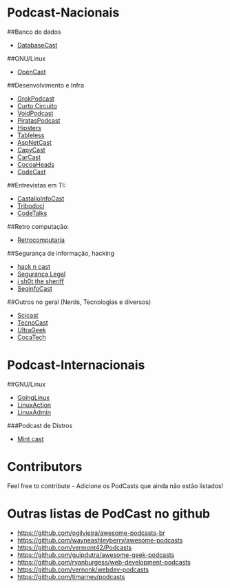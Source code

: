 # Podcast-Nacionais

##Banco de dados

- [DatabaseCast](http://databasecast.com.br/wp/)

##GNU/Linux

- [OpenCast](http://tecnologiaaberta.com.br/category/opencast/)

##Desenvolvimento e Infra

- [GrokPodcast](http://www.grokpodcast.com/)
- [Curto Circuito](http://curtocircuito.cc/)
- [VoidPodcast](https://voidpodcast.wordpress.com/)
- [PiratasPodcast](https://piratasdainternet.github.io/)
- [Hipsters](http://hipsters.tech/category/podcast/)
- [Tableless](http://tableless.com.br/podcasts/drops-podcasts/)
- [AspNetCast](https://www.youtube.com/channel/UC1DrB2LTgVBGiZdgaOrzMCg/videos)
- [CapyCast](https://soundcloud.com/rdshipit/sets/capycast)
- [CarCast](https://soundcloud.com/carcastprogramming)
- [CocoaHeads](https://itunes.apple.com/br/podcast/cocoaheads-brasil/id1044808957?mt=2)
- [CodeCast](https://codecasts.com.br/podcast)

##Entrevistas em TI:

- [CastalioInfoCast](http://castalio.info/)
- [Tribodoci](http://tribodoci.net/categoria/podcast/)
- [CodeTalks](https://itunes.apple.com/us/podcast/codetalks/id939257121)

##Retro computação:

- [Retrocomputaria](http://www.retrocomputaria.com.br/o-podcast/)

##Segurança de informação, hacking

- [hack n cast](http://hackncast.org/)
- [Segurança Legal](http://www.segurancalegal.com/lista-de-episodios/)
- [i sh0t the sheriff](http://www.naopod.com.br/)
- [SeginfoCast](https://seginfo.com.br/category/podcast-seguranca-tecnologia-da-informacao-seginfocast/)

##Outros no geral (Nerds, Tecnologias e diversos)

- [Scicast](http://www.deviante.com.br/)
- [TecnoCast](https://tecnoblog.net/categoria/podcast/)
- [UltraGeek](http://www.redegeek.com.br/podcast/)
- [CocaTech](https://itunes.apple.com/br/podcast/cocatech/id437224054?mt=2)

# Podcast-Internacionais

##GNU/Linux

- [GoingLinux](http://goinglinux.com/)
- [LinuxAction](http://goinglinux.com/)
- [LinuxAdmin](http://linuxadminshow.com/)

###Podcast de Distros
- [Mint cast](https://mintcast.org/)

# Contributors

Feel free to contribute - Adicione os PodCasts que ainda não estão listados!

# Outras listas de PodCast no github

- https://github.com/ogilvieira/awesome-podcasts-br
- https://github.com/wayneashleyberry/awesome-podcasts
- https://github.com/vermont42/Podcasts
- https://github.com/guipdutra/awesome-geek-podcasts
- https://github.com/ryanburgess/web-development-podcasts
- https://github.com/vernonk/webdev-podcasts
- https://github.com/timarney/podcasts

